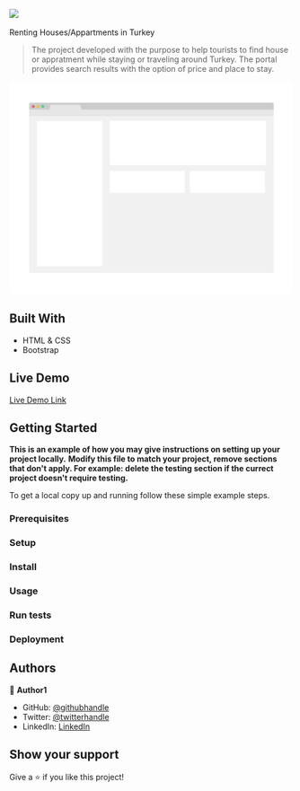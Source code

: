 ![](https://img.shields.io/badge/Microverse-blueviolet)

Renting Houses/Appartments in Turkey

> The project developed with the purpose to help tourists to find house or appratment while staying or traveling around Turkey. The portal provides search results with the option of price and place to stay. 

![screenshot](./app_screenshot.png)



## Built With

- HTML & CSS
- Bootstrap


## Live Demo

[Live Demo Link](https://livedemo.com)


## Getting Started

**This is an example of how you may give instructions on setting up your project locally.**
**Modify this file to match your project, remove sections that don't apply. For example: delete the testing section if the currect project doesn't require testing.**


To get a local copy up and running follow these simple example steps.

### Prerequisites

### Setup

### Install

### Usage

### Run tests

### Deployment



## Authors

👤 **Author1**

- GitHub: [@githubhandle](https://github.com/githubhandle)
- Twitter: [@twitterhandle](https://twitter.com/twitterhandle)
- LinkedIn: [LinkedIn](https://linkedin.com/linkedinhandle)


## Show your support

Give a ⭐️ if you like this project!

